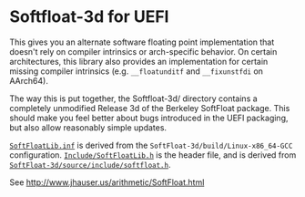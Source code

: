 # Softfloat-3d for UEFI

This gives you an alternate software floating point implementation that doesn't
rely on compiler intrinsics or arch-specific behavior. On
certain architectures, this library also provides an implementation
for certain missing compiler intrinsics (e.g. `__floatunditf` and
`__fixunstfdi` on AArch64).

The way this is put together, the Softfloat-3d/ directory contains a
completely unmodified Release 3d of the Berkeley SoftFloat package.
This should make you feel better about bugs introduced in the UEFI
packaging, but also allow reasonably simple updates.

[`SoftFloatLib.inf`](SoftFloatLib.inf) is derived from the `SoftFloat-3d/build/Linux-x86_64-GCC`
configuration. [`Include/SoftFloatLib.h`](../../Include/Library/SoftFloatLib.h) is the header
file, and is derived from [`SoftFloat-3d/source/include/softfloat.h`](SoftFloat-3d/source/include/softfloat.h).

See http://www.jhauser.us/arithmetic/SoftFloat.html
